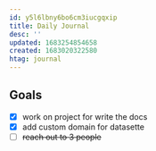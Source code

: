 ```yaml
---
id: y5l6lbny6bo6cm3iucgqxip
title: Daily Journal
desc: ''
updated: 1683254854658
created: 1683020322580
htag: journal
---
```


## Goals
- [x] work on project for write the docs
- [x] add custom domain for datasette
- [ ] ~~reach out to 3 people~~

